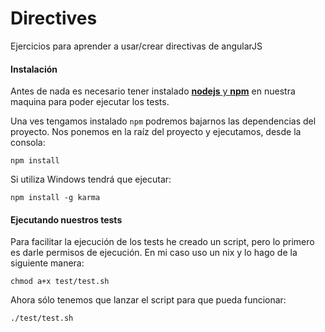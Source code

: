 Directives
==========

Ejercicios para aprender a usar/crear directivas de angularJS

#### Instalación
Antes de nada es necesario tener instalado [ **nodejs** y **npm**](http://nodejs.org/download/) en nuestra maquina para poder ejecutar los tests.

Una ves tengamos instalado `npm` podremos bajarnos las dependencias del proyecto. Nos ponemos en la raíz del proyecto y ejecutamos, desde la consola:
```
npm install
```
Si utiliza Windows tendrá que ejecutar:
```
npm install -g karma
```

#### Ejecutando nuestros tests
Para facilitar la ejecución de los tests he creado un script, pero lo primero es darle permisos de ejecución. En mi caso uso un nix y lo hago de la siguiente manera:
```
chmod a+x test/test.sh
```
Ahora sólo tenemos que lanzar el script para que pueda funcionar:
```
./test/test.sh
```